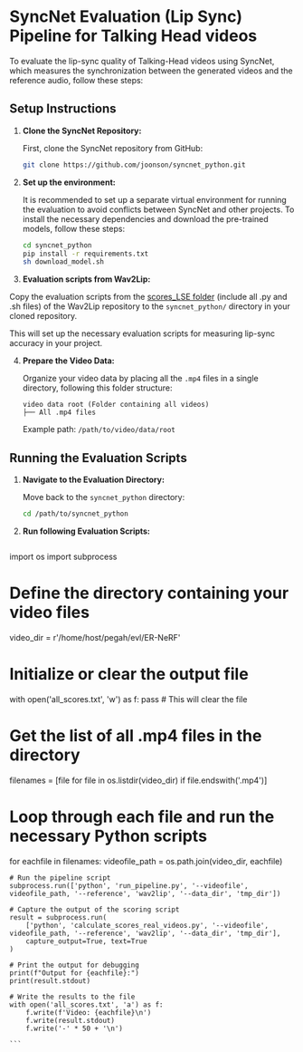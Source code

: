 # SyncNet Evaluation (Lip Sync) Pipeline for Talking Head videos

To evaluate the lip-sync quality of Talking-Head videos using SyncNet, which measures the synchronization between the generated videos and the reference audio, follow these steps: 

## Setup Instructions

1. **Clone the SyncNet Repository:**

    First, clone the SyncNet repository from GitHub:

    ```bash
    git clone https://github.com/joonson/syncnet_python.git
    ```

2. **Set up the environment:**

    It is recommended to set up a separate virtual environment for running the evaluation to avoid conflicts between SyncNet and other projects. To install the necessary dependencies and download the pre-trained models, follow these steps:

    ```bash
    cd syncnet_python
    pip install -r requirements.txt
    sh download_model.sh
    ```
3. **Evaluation scripts from Wav2Lip:**

Copy the evaluation scripts from the [scores_LSE folder](https://github.com/Rudrabha/Wav2Lip/tree/master/evaluation/scores_LSE) (include all .py and .sh files) of the Wav2Lip repository to the `syncnet_python/` directory in your cloned repository.

This will set up the necessary evaluation scripts for measuring lip-sync accuracy in your project.

4. **Prepare the Video Data:**

    Organize your video data by placing all the `.mp4` files in a single directory, following this folder structure:

    ```
    video data root (Folder containing all videos)
    ├── All .mp4 files
    ```

    Example path: `/path/to/video/data/root`





## Running the Evaluation Scripts

1. **Navigate to the Evaluation Directory:**

    Move back to the `syncnet_python` directory:

    ```bash
    cd /path/to/syncnet_python
    ```

2. **Run following Evaluation Scripts:**
    ```  
import os
import subprocess

# Define the directory containing your video files
video_dir = r'/home/host/pegah/evl/ER-NeRF'

# Initialize or clear the output file
with open('all_scores.txt', 'w') as f:
    pass  # This will clear the file

# Get the list of all .mp4 files in the directory
filenames = [file for file in os.listdir(video_dir) if file.endswith('.mp4')]

# Loop through each file and run the necessary Python scripts
for eachfile in filenames:
    videofile_path = os.path.join(video_dir, eachfile)
    
    # Run the pipeline script
    subprocess.run(['python', 'run_pipeline.py', '--videofile', videofile_path, '--reference', 'wav2lip', '--data_dir', 'tmp_dir'])

    # Capture the output of the scoring script
    result = subprocess.run(
        ['python', 'calculate_scores_real_videos.py', '--videofile', videofile_path, '--reference', 'wav2lip', '--data_dir', 'tmp_dir'],
        capture_output=True, text=True
    )

    # Print the output for debugging
    print(f"Output for {eachfile}:")
    print(result.stdout)

    # Write the results to the file
    with open('all_scores.txt', 'a') as f:
        f.write(f'Video: {eachfile}\n')
        f.write(result.stdout)
        f.write('-' * 50 + '\n')

    ```
